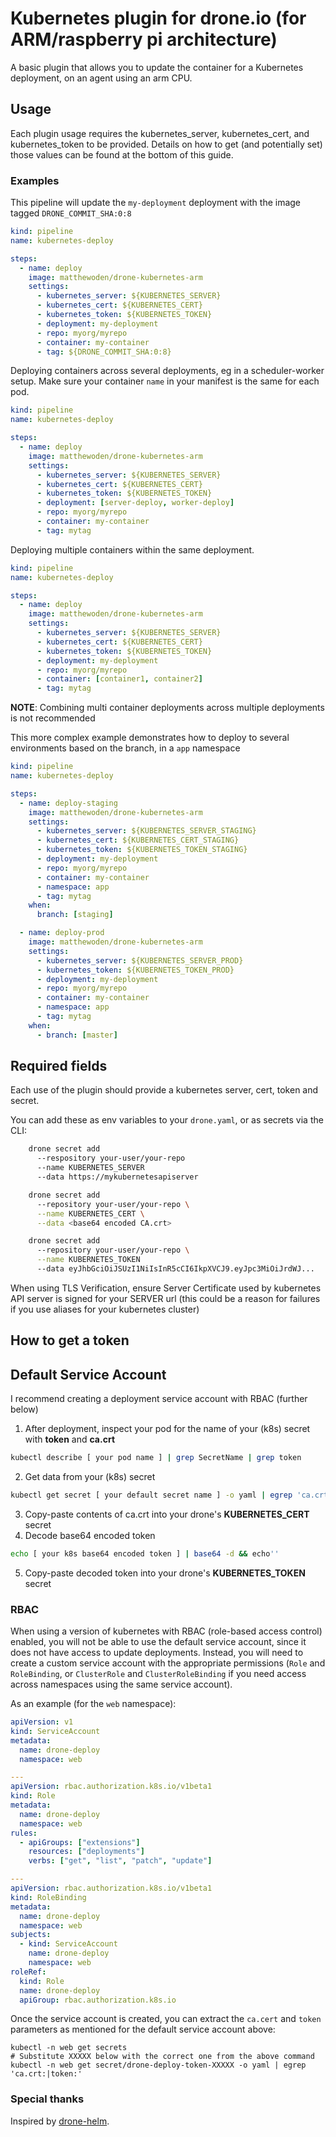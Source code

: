 # Kubernetes plugin for drone.io (for ARM/raspberry pi architecture)

A basic plugin that allows you to update the container for a Kubernetes deployment,
on an agent using an arm CPU.

## Usage

Each plugin usage requires the kubernetes_server, kubernetes_cert, and kubernetes_token to be provided. Details on how to get (and potentially set) those values can be found at the bottom of this guide.

### Examples

This pipeline will update the `my-deployment` deployment with the image tagged `DRONE_COMMIT_SHA:0:8`

```yaml
kind: pipeline
name: kubernetes-deploy

steps:
  - name: deploy
    image: matthewoden/drone-kubernetes-arm
    settings:
      - kubernetes_server: ${KUBERNETES_SERVER}
      - kubernetes_cert: ${KUBERNETES_CERT}
      - kubernetes_token: ${KUBERNETES_TOKEN}
      - deployment: my-deployment
      - repo: myorg/myrepo
      - container: my-container
      - tag: ${DRONE_COMMIT_SHA:0:8}
```

Deploying containers across several deployments, eg in a scheduler-worker setup.
Make sure your container `name` in your manifest is the same for each pod.

```yaml
kind: pipeline
name: kubernetes-deploy

steps:
  - name: deploy
    image: matthewoden/drone-kubernetes-arm
    settings:
      - kubernetes_server: ${KUBERNETES_SERVER}
      - kubernetes_cert: ${KUBERNETES_CERT}
      - kubernetes_token: ${KUBERNETES_TOKEN}
      - deployment: [server-deploy, worker-deploy]
      - repo: myorg/myrepo
      - container: my-container
      - tag: mytag
```

Deploying multiple containers within the same deployment.

```yaml
kind: pipeline
name: kubernetes-deploy

steps:
  - name: deploy
    image: matthewoden/drone-kubernetes-arm
    settings:
      - kubernetes_server: ${KUBERNETES_SERVER}
      - kubernetes_cert: ${KUBERNETES_CERT}
      - kubernetes_token: ${KUBERNETES_TOKEN}
      - deployment: my-deployment
      - repo: myorg/myrepo
      - container: [container1, container2]
      - tag: mytag
```

**NOTE**: Combining multi container deployments across multiple deployments is not recommended

This more complex example demonstrates how to deploy to several environments based on the branch, in a `app` namespace

```yaml
kind: pipeline
name: kubernetes-deploy

steps:
  - name: deploy-staging
    image: matthewoden/drone-kubernetes-arm
    settings:
      - kubernetes_server: ${KUBERNETES_SERVER_STAGING}
      - kubernetes_cert: ${KUBERNETES_CERT_STAGING}
      - kubernetes_token: ${KUBERNETES_TOKEN_STAGING}
      - deployment: my-deployment
      - repo: myorg/myrepo
      - container: my-container
      - namespace: app
      - tag: mytag
    when:
      branch: [staging]

  - name: deploy-prod
    image: matthewoden/drone-kubernetes-arm
    settings:
      - kubernetes_server: ${KUBERNETES_SERVER_PROD}
      - kubernetes_token: ${KUBERNETES_TOKEN_PROD}
      - deployment: my-deployment
      - repo: myorg/myrepo
      - container: my-container
      - namespace: app
      - tag: mytag
    when:
      - branch: [master]
```

## Required fields

Each use of the plugin should provide a kubernetes server, cert, token and secret.

You can add these as env variables to your `drone.yaml`, or as secrets via the CLI:

```bash
    drone secret add
      --respository your-user/your-repo
      --name KUBERNETES_SERVER
      --data https://mykubernetesapiserver

    drone secret add
      --repository your-user/your-repo \
      --name KUBERNETES_CERT \
      --data <base64 encoded CA.crt>

    drone secret add
      --repository your-user/your-repo \
      --name KUBERNETES_TOKEN
      --data eyJhbGciOiJSUzI1NiIsInR5cCI6IkpXVCJ9.eyJpc3MiOiJrdWJ...
```

When using TLS Verification, ensure Server Certificate used by kubernetes API server
is signed for your SERVER url (this could be a reason for failures if you
use aliases for your kubernetes cluster)

## How to get a token

## Default Service Account

I recommend creating a deployment service account with RBAC (further below)

1. After deployment, inspect your pod for the name of your (k8s) secret with **token** and **ca.crt**

```bash
kubectl describe [ your pod name ] | grep SecretName | grep token
```

2. Get data from your (k8s) secret

```bash
kubectl get secret [ your default secret name ] -o yaml | egrep 'ca.crt:|token:'
```

3. Copy-paste contents of ca.crt into your drone's **KUBERNETES_CERT** secret
4. Decode base64 encoded token

```bash
echo [ your k8s base64 encoded token ] | base64 -d && echo''
```

5. Copy-paste decoded token into your drone's **KUBERNETES_TOKEN** secret

### RBAC

When using a version of kubernetes with RBAC (role-based access control)
enabled, you will not be able to use the default service account, since it does
not have access to update deployments. Instead, you will need to create a
custom service account with the appropriate permissions (`Role` and
`RoleBinding`, or `ClusterRole` and `ClusterRoleBinding` if you need access
across namespaces using the same service account).

As an example (for the `web` namespace):

```yaml
apiVersion: v1
kind: ServiceAccount
metadata:
  name: drone-deploy
  namespace: web

---
apiVersion: rbac.authorization.k8s.io/v1beta1
kind: Role
metadata:
  name: drone-deploy
  namespace: web
rules:
  - apiGroups: ["extensions"]
    resources: ["deployments"]
    verbs: ["get", "list", "patch", "update"]

---
apiVersion: rbac.authorization.k8s.io/v1beta1
kind: RoleBinding
metadata:
  name: drone-deploy
  namespace: web
subjects:
  - kind: ServiceAccount
    name: drone-deploy
    namespace: web
roleRef:
  kind: Role
  name: drone-deploy
  apiGroup: rbac.authorization.k8s.io
```

Once the service account is created, you can extract the `ca.cert` and `token`
parameters as mentioned for the default service account above:

```
kubectl -n web get secrets
# Substitute XXXXX below with the correct one from the above command
kubectl -n web get secret/drone-deploy-token-XXXXX -o yaml | egrep 'ca.crt:|token:'
```

### Special thanks

Inspired by [drone-helm](https://github.com/ipedrazas/drone-helm).
